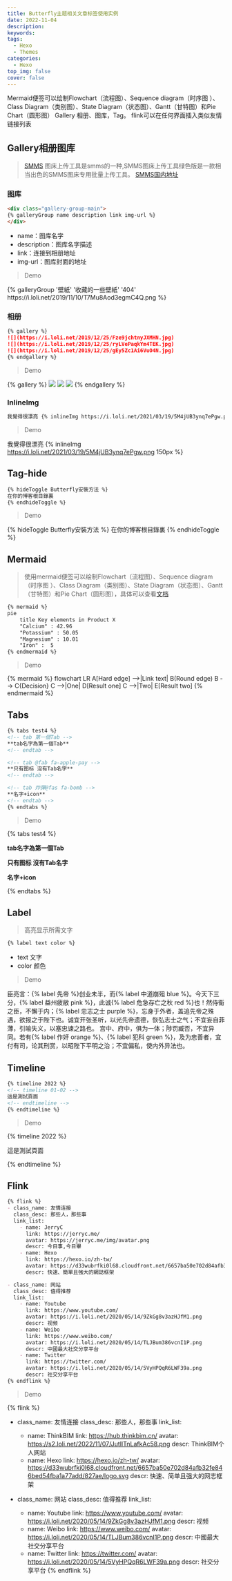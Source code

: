 ```yaml
---
title: Butterfly主题相关文章标签使用实例
date: 2022-11-04
description: 
keywords: 
tags:
  - Hexo
  - Themes
categories:
  - Hexo
top_img: false
cover: false
---
```


Mermaid便签可以绘制Flowchart（流程图）、Sequence diagram（时序图 ）、Class Diagram（类别图）、State Diagram（状态图）、Gantt（甘特图）和Pie Chart（圆形图）
Gallery 相册、图库，Tag。 flink可以在任何界面插入类似友情链接列表


## Gallery相册图库
> [SMMS](https://sm.ms/) 图床上传工具是smms的一种,SMMS图床上传工具绿色版是一款相当出色的SMMS图床专用批量上传工具。
> [SMMS国内地址](https://smms.app/)

### 图库
```markdown
<div class="gallery-group-main">
{% galleryGroup name description link img-url %}
</div>
```
- name：图库名字
- description：图库名字描述
- link：连接到相册地址
- img-url：图库封面的地址

> Demo
<div class="gallery-group-main">
{% galleryGroup '壁紙' '收藏的一些壁紙' '404' https://i.loli.net/2019/11/10/T7Mu8Aod3egmC4Q.png %}
</div>

### 相册
```markdown
{% gallery %}
![](https://i.loli.net/2019/12/25/Fze9jchtnyJXMHN.jpg)
![](https://i.loli.net/2019/12/25/ryLVePaqkYm4TEK.jpg)
![](https://i.loli.net/2019/12/25/gEy5Zc1Ai6VuO4N.jpg)
{% endgallery %}
```
> Demo

{% gallery %}
![](https://i.loli.net/2019/12/25/Fze9jchtnyJXMHN.jpg)
![](https://i.loli.net/2019/12/25/ryLVePaqkYm4TEK.jpg)
![](https://i.loli.net/2019/12/25/gEy5Zc1Ai6VuO4N.jpg)
{% endgallery %}

### InlineImg

```markdown
我覺得很漂亮 {% inlineImg https://i.loli.net/2021/03/19/5M4jUB3ynq7ePgw.png 150px %}
```
> Demo

我覺得很漂亮 {% inlineImg https://i.loli.net/2021/03/19/5M4jUB3ynq7ePgw.png 150px %}




## Tag-hide

```markdown
{% hideToggle Butterfly安裝方法 %}
在你的博客根目錄裏
{% endhideToggle %}
```
> Demo

{% hideToggle Butterfly安裝方法 %}
在你的博客根目錄裏
{% endhideToggle %}

## Mermaid
> 使用mermaid便签可以绘制Flowchart（流程图）、Sequence diagram（时序图 ）、Class Diagram（类别图）、State Diagram（状态图）、Gantt（甘特图）和Pie Chart（圆形图），具体可以查看[文档](https://mermaid-js.github.io/mermaid/#/)

```markdown
{% mermaid %}
pie
    title Key elements in Product X
    "Calcium" : 42.96
    "Potassium" : 50.05
    "Magnesium" : 10.01
    "Iron" :  5
{% endmermaid %}
```

> Demo

{% mermaid %}
flowchart LR
    A[Hard edge] -->|Link text| B(Round edge)
    B --> C{Decision}
    C -->|One| D[Result one]
    C -->|Two| E[Result two]
{% endmermaid %}


## Tabs
```markdown
{% tabs test4 %}
<!-- tab 第一個Tab -->
**tab名字為第一個Tab**
<!-- endtab -->

<!-- tab @fab fa-apple-pay -->
**只有图标 沒有Tab名字**
<!-- endtab -->

<!-- tab 炸彈@fas fa-bomb -->
**名字+icon**
<!-- endtab -->
{% endtabs %}
```

> Demo

{% tabs test4 %}
<!-- tab 第一個Tab -->
**tab名字為第一個Tab**
<!-- endtab -->

<!-- tab @fab fa-apple-pay -->
**只有图标 沒有Tab名字**
<!-- endtab -->

<!-- tab 炸彈@fas fa-bomb -->
**名字+icon**
<!-- endtab -->
{% endtabs %}

## Label
> 高亮显示所需文字

```markdown
{% label text color %}
```
- text 文字
- color 颜色

> Demo

臣亮言：{% label 先帝 %}创业未半，而{% label 中道崩殂 blue %}。今天下三分，{% label 益州疲敝 pink %}，此诚{% label 危急存亡之秋 red %}也！然侍衞之臣，不懈于内；{% label 忠志之士 purple %}，忘身于外者，盖追先帝之殊遇，欲报之于陛下也。诚宜开张圣听，以光先帝遗德，恢弘志士之气；不宜妄自菲薄，引喻失义，以塞忠谏之路也。
宫中、府中，俱为一体；陟罚臧否，不宜异同。若有{% label 作奸 orange %}、{% label 犯科 green %}，及为忠善者，宜付有司，论其刑赏，以昭陛下平明之治；不宜偏私，使内外异法也。


## Timeline

```markdown
{% timeline 2022 %}
<!-- timeline 01-02 -->
這是測試頁面
<!-- endtimeline -->
{% endtimeline %}
```
> Demo

{% timeline 2022 %}
<!-- timeline 01-02 -->
這是測試頁面
<!-- endtimeline -->
{% endtimeline %}

## Flink

```markdown
{% flink %}
- class_name: 友情连接
  class_desc: 那些人，那些事
  link_list:
    - name: JerryC
      link: https://jerryc.me/
      avatar: https://jerryc.me/img/avatar.png
      descr: 今日事,今日畢
    - name: Hexo
      link: https://hexo.io/zh-tw/
      avatar: https://d33wubrfki0l68.cloudfront.net/6657ba50e702d84afb32fe846bed54fba1a77add/827ae/logo.svg
      descr: 快速、簡單且強大的網誌框架

- class_name: 网站
  class_desc: 值得推荐
  link_list:
    - name: Youtube
      link: https://www.youtube.com/
      avatar: https://i.loli.net/2020/05/14/9ZkGg8v3azHJfM1.png
      descr: 视频
    - name: Weibo
      link: https://www.weibo.com/
      avatar: https://i.loli.net/2020/05/14/TLJBum386vcnI1P.png
      descr: 中國最大社交分享平台
    - name: Twitter
      link: https://twitter.com/
      avatar: https://i.loli.net/2020/05/14/5VyHPQqR6LWF39a.png
      descr: 社交分享平台 
{% endflink %}
```
> Demo

{% flink %}
- class_name: 友情连接
  class_desc: 那些人，那些事
  link_list:
    - name: ThinkBIM
      link: https://hub.thinkbim.cn/
      avatar: https://s2.loli.net/2022/11/07/JutlITnLafkAc58.png
      descr: ThinkBIM个人网站
    - name: Hexo
      link: https://hexo.io/zh-tw/
      avatar: https://d33wubrfki0l68.cloudfront.net/6657ba50e702d84afb32fe846bed54fba1a77add/827ae/logo.svg
      descr: 快速、简单且强大的网志框架

- class_name: 网站
  class_desc: 值得推荐
  link_list:
    - name: Youtube
      link: https://www.youtube.com/
      avatar: https://i.loli.net/2020/05/14/9ZkGg8v3azHJfM1.png
      descr: 视频
    - name: Weibo
      link: https://www.weibo.com/
      avatar: https://i.loli.net/2020/05/14/TLJBum386vcnI1P.png
      descr: 中國最大社交分享平台
    - name: Twitter
      link: https://twitter.com/
      avatar: https://i.loli.net/2020/05/14/5VyHPQqR6LWF39a.png
      descr: 社交分享平台
{% endflink %}